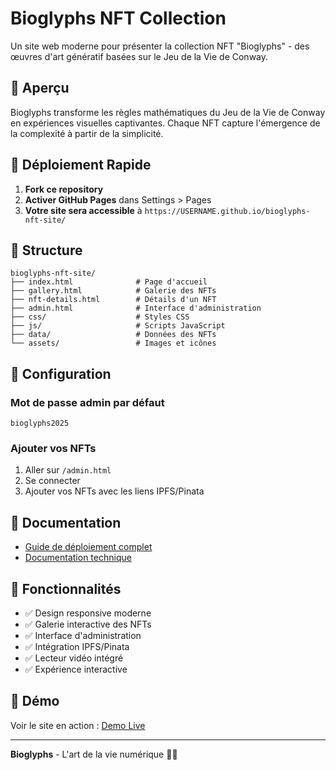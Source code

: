 # Bioglyphs NFT Collection

Un site web moderne pour présenter la collection NFT "Bioglyphs" - des œuvres d'art génératif basées sur le Jeu de la Vie de Conway.

## 🎨 Aperçu

Bioglyphs transforme les règles mathématiques du Jeu de la Vie de Conway en expériences visuelles captivantes. Chaque NFT capture l'émergence de la complexité à partir de la simplicité.

## 🚀 Déploiement Rapide

1. **Fork ce repository**
2. **Activer GitHub Pages** dans Settings > Pages
3. **Votre site sera accessible** à `https://USERNAME.github.io/bioglyphs-nft-site/`

## 📁 Structure

```
bioglyphs-nft-site/
├── index.html              # Page d'accueil
├── gallery.html            # Galerie des NFTs
├── nft-details.html        # Détails d'un NFT
├── admin.html              # Interface d'administration
├── css/                    # Styles CSS
├── js/                     # Scripts JavaScript
├── data/                   # Données des NFTs
└── assets/                 # Images et icônes
```

## 🔧 Configuration

### Mot de passe admin par défaut
```
bioglyphs2025
```

### Ajouter vos NFTs
1. Aller sur `/admin.html`
2. Se connecter
3. Ajouter vos NFTs avec les liens IPFS/Pinata

## 📖 Documentation

- [Guide de déploiement complet](DEPLOIEMENT.md)
- [Documentation technique](README.md)

## 🎯 Fonctionnalités

- ✅ Design responsive moderne
- ✅ Galerie interactive des NFTs
- ✅ Interface d'administration
- ✅ Intégration IPFS/Pinata
- ✅ Lecteur vidéo intégré
- ✅ Expérience interactive

## 🌟 Démo

Voir le site en action : [Demo Live](https://votre-username.github.io/bioglyphs-nft-site/)

---

**Bioglyphs** - L'art de la vie numérique 🧬✨

